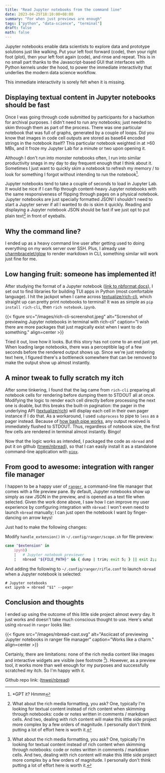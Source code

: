 ```yaml
---
title: "Read Jupyter notebooks from the command line"
date: 2023-04-25T18:10:00+08:00
summary: "For when just previews are enough"
tags: ["python", "data-science", "terminal"]
draft: false
math: false
---
```


Jupyter notebooks enable data scientists to explore data and prototype solutions just like walking. Put your left foot forward (code), then your right foot (plot), then your left foot again (code), and rinse and repeat. This is in no small part thanks to the Javascript-based GUI that interfaces with Python kernels under the hood, to power the immediate interactivity that underlies the modern data science workflow. 

This immediate interactivity is sorely felt when it is missing.

## Displaying textual content in Jupyter notebooks should be fast

Once I was going through code submitted by participants for a hackathon for archival purposes. I didn't need to run any notebooks; just needed to skim through them as part of the process. There was one particular notebook that was full of graphs, generated by a couple of loops. Did you know that images in code cell outputs are stored as base64 encoded strings in the notebook itself? This particular notebook weighted in at >60 MBs, and it froze my Jupyter Lab for a minute or two upon opening it.

Although I don't run into monster notebooks often, I run into similar productivity snags in my day to day frequent enough that I think about it. Sometimes I just want to quickly skim a notebook to refresh my memory / to look for something I forgot without intending to run the notebook[^1].

Jupyter notebooks tend to take a couple of seconds to load in Jupyter Lab. It would be nice if I can flip through content-heavy Jupyter notebooks with the same responsiveness of flipping through pages on a physical notebook. Jupyter notebooks are just specially formatted JSON! I shouldn't need to start a Jupyter server if all I wanted to do is skim it quickly. Reading and displaying a Jupyter notebook JSON should be fast if we just opt to put plain text[^2] in front of eyeballs.

## Why the command line?

I ended up as a heavy command line user after getting used to doing everything on my work server over SSH. Plus, I already use [charmbracelet/glow](https://github.com/charmbracelet/glow) to render markdown in CLI, something similar will work just fine for me.

## Low hanging fruit: someone has implemented it!

After studying the format of a Jupyter notebook ([link to nbformat docs](https://nbformat.readthedocs.io/en/latest/)), I set out to find libraries for building TUI apps in Python (most comfortable language). I hit the jackpot when I came across [textualize/rich-cli](https://github.com/Textualize/rich-cli), which straight up can pretty print notebooks to terminal! It was as simple as `pip install rich-cli`, then `rich notebook.ipynb`. 

{{< figure src="/images/rich-cli-screenshot.jpeg" alt="Screnshot of previewing Jupyter notebooks in terminal with rich-cli" caption="I wish there are more packages that just magically exist when I want to do something." align=center >}}

Tried it out, love how it looks. But this story has not come to an end just yet. When loading large notebooks, there was a perceptible lag of a few seconds before the rendered output shows up. Since we're just rendering text here, I figured there's a bottleneck somewhere that can be removed to make the output show up almost instantly.

## A minor tweak to fully scratch my itch

After some tinkering, I found that the lag came from `rich-cli` preparing all notebook cells for rendering before dumping them to STDOUT all at once. Modifying the logic to render each cell directly before processing the next one is doable, but this breaks the built-in pagination: the pager in the underlying API ([textualize/rich](https://github.com/Textualize/rich/)) will display each cell in their own pager instance if I do that. As a workaround, I used `subprocess` to pipe to `less` as a pager instead. Because of [how bash pipe works](https://stackoverflow.com/a/9834118), any output received is immediately flushed to STDOUT. Thus, regardless of notebook size, the first few cells are rendered in terminal almost instantly. Bingo!

Now that the logic works as intended, I packaged the code as `nbread` and put it on github ([tnwei/nbread](https://github.com/tnwei/nbread)), so that I can easily install it as a standalone command-line application with [`pipx`](https://github.com/pypa/pipx).

## From good to awesome: integration with ranger file manager

I happen to be a happy user of [`ranger`](https://github.com/ranger/ranger), a command-line file manager that comes with a file preview pane. By default, Jupyter notebooks show up simply as raw JSON in the preview, and is opened as a text file when selected. Given the work done above, I saw how I can improve my user experience by configuring integration with `nbread`: I won't even need to launch `nbread` manually; I can just open the notebook I want by finger-dancing on arrow keys!

Just had to make the following changes:

Modify `handle_extension()` in `~/.config/ranger/scope.sh` for file preview:

```bash
case "$extension" in
    ipynb)
    ¦   # Jupyter notebook previewer
    ¦   nbread "${FILE_PATH}" && { dump | trim; exit 5; } || exit 2;;
```

And adding the following to `~/.config/ranger/rifle.conf` to launch `nbread` when a Jupyter notebook is selected:

```
# Jupyter notebooks
ext ipynb = nbread "$1" --pager
```

## Conclusion and thoughts

I ended up using the outcome of this little side project almost every day. It just works and doesn't take much conscious thought to use. Here's what using `nbread` in `ranger` looks like:

{{< figure src="/images/nbread-cast.svg" alt="Asciicast of previewing Jupyter notebooks in ranger file manager" caption="Works like a charm." align=center >}}

Certainly, there are limitations: none of the rich media content like images and interactive widgets are visible (see footnote [^2]). However, as a preview tool, it works more than well enough for my purposes and successfully scratched my itch. So I'm happy with it.

Github repo link: ([tnwei/nbread](https://github.com/tnwei/nbread))

[^1]: \*GPT it? Hmmm
[^2]: What about the rich media formatting, you ask? One, typically I'm looking for textual content instead of rich content when skimming through notebooks: code or notes written in comments / markdown cells. And two, dealing with rich content will make this little side project more complex by a few orders of magnitude. I personally don't think putting a lot of effort here is worth it.
